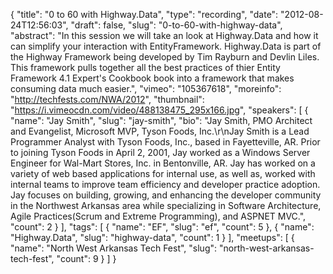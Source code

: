 {
  "title": "0 to 60 with Highway.Data",
  "type": "recording",
  "date": "2012-08-24T12:56:03",
  "draft": false,
  "slug": "0-to-60-with-highway-data",
  "abstract": "In this session we will take an look at Highway.Data and how it can simplify your interaction with EntityFramework. Highway.Data is part of the Highway Framework being developed by Tim Rayburn and Devlin Liles. This framework pulls together all the best practices of thier Entity Framework 4.1 Expert's Cookbook book into a framework that makes consuming data much easier.",
  "vimeo": "105367618",
  "moreinfo": "http://techfests.com/NWA/2012",
  "thumbnail": "https://i.vimeocdn.com/video/488138475_295x166.jpg",
  "speakers": [
    {
      "name": "Jay Smith",
      "slug": "jay-smith",
      "bio": "Jay Smith, PMO Architect and Evangelist, Microsoft MVP, Tyson Foods, Inc.\r\nJay Smith is a Lead Programmer Analyst with Tyson Foods, Inc., based in Fayetteville, AR. Prior to joining Tyson Foods in April 2, 2001, Jay worked as a Windows Server Engineer for Wal-Mart Stores, Inc. in Bentonville, AR. Jay has worked on a variety of web based applications for internal use, as well as, worked with internal teams to improve team efficiency and developer practice adoption. Jay focuses on building, growing, and enhancing the developer community in the Northwest Arkansas area while specializing in Software Architecture, Agile Practices(Scrum and Extreme Programming), and ASPNET MVC.",
      "count": 2
    }
  ],
  "tags": [
    {
      "name": "EF",
      "slug": "ef",
      "count": 5
    },
    {
      "name": "Highway.Data",
      "slug": "highway-data",
      "count": 1
    }
  ],
  "meetups": [
    {
      "name": "North West Arkansas Tech Fest",
      "slug": "north-west-arkansas-tech-fest",
      "count": 9
    }
  ]
}